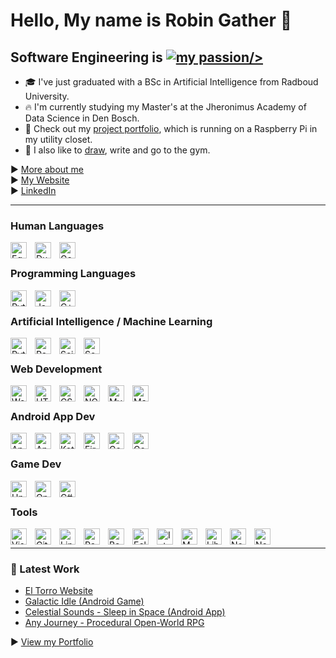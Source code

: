 # Hello, My name is Robin Gather 👀
<link rel="stylesheet" href="https://cdn.jsdelivr.net/gh/devicons/devicon@v2.15.1/devicon.min.css">

## Software Engineering is [![my passion/>]()](http://robingather.com/that-was-a-joke)

- 🎓 I've just graduated with a BSc in Artificial Intelligence from Radboud University.
- 🔥 I'm currently studying my Master's at the Jheronimus Academy of Data Science in Den Bosch.
- 🙌 Check out my [project portfolio](http://robingather.com/work-2), which is running on a Raspberry Pi in my utility closet.
- 🍑 I also like to [draw](http://art.robingather.com), write and go to the gym.

▶ [More about me](http://robingather.com/about)<br>
▶ [My Website](http://robingather.com)<br>
▶ [LinkedIn](https://linkedin.com/in/robingather)

---

### Human Languages

<img align="left" alt="Egnlish" width="26px" src="https://flagicons.lipis.dev/flags/4x3/gb.svg" style="padding-right:10px;" />
<img align="left" alt="Dutch" width="26px" src="https://flagicons.lipis.dev/flags/4x3/nl.svg" style="padding-right:10px;" />
<img align="left" alt="German" width="26px" src="https://flagicons.lipis.dev/flags/4x3/de.svg" style="padding-right:10px;" />

<br />

### Programming Languages

<img align="left" alt="Python" width="26px" src="https://cdn.jsdelivr.net/gh/devicons/devicon/icons/python/python-original.svg" style="padding-right:10px;" />
<img align="left" alt="Java" width="26px" src="https://cdn.jsdelivr.net/gh/devicons/devicon/icons/java/java-original.svg" style="padding-right:10px;" />
<img align="left" alt="C++" width="26px" src="https://cdn.jsdelivr.net/gh/devicons/devicon/icons/cplusplus/cplusplus-original.svg" style="padding-right:10px;" />

<br />

### Artificial Intelligence / Machine Learning

<img align="left" alt="Pytorch" width="26px" src="https://cdn.jsdelivr.net/gh/devicons/devicon/icons/pytorch/pytorch-original.svg" style="padding-right:10px;" />
<img align="left" alt="Pandas" width="26px" src="https://cdn.jsdelivr.net/gh/devicons/devicon/icons/pandas/pandas-original.svg" style="padding-right:10px;" />
<img align="left" alt="Scikit Learn" width="26px" src="https://seeklogo.com/images/S/scikit-learn-logo-8766D07E2E-seeklogo.com.png" style="padding-right:10px;" />
<img align="left" alt="Seaborn" width="26px" src="https://seeklogo.com/images/S/seaborn-logo-244EB2DEC5-seeklogo.com.png" style="padding-right:10px;" />

<br />

### Web Development
<img align="left" alt="Wordpress" width="26px" src="https://seeklogo.com/images/W/wordpress-icon-logo-45667D3313-seeklogo.com.png" style="padding-right:10px;" />
<img align="left" alt="HTML5" width="26px" src="https://cdn.jsdelivr.net/gh/devicons/devicon/icons/html5/html5-original.svg" style="padding-right:10px;" />
<img align="left" alt="CSS3" width="26px" src="https://cdn.jsdelivr.net/gh/devicons/devicon/icons/css3/css3-original.svg" style="padding-right:10px;" />
<img align="left" alt="NGINX" width="26px" src="https://cdn.jsdelivr.net/gh/devicons/devicon/icons/nginx/nginx-original.svg" style="padding-right:10px;" />
<img align="left" alt="MySQL" width="26px" src="https://cdn.jsdelivr.net/gh/devicons/devicon/icons/mysql/mysql-original.svg" style="padding-right:10px;" />
<img align="left" alt="Mailchimp" width="26px" src="https://seeklogo.com/images/M/mailchimp-logo-3E7CD3DDAA-seeklogo.com.png" style="padding-right:10px;" />

<br />

### Android App Dev
<img align="left" alt="Android" width="26px" src="https://cdn.jsdelivr.net/gh/devicons/devicon/icons/android/android-plain.svg" style="padding-right:10px;" />
<img align="left" alt="Android Studio" width="26px" src="https://seeklogo.com/images/A/android-studio-logo-1EE788C6EC-seeklogo.com.png" style="padding-right:10px;" />
<img align="left" alt="Kotlin" width="26px" src="https://cdn.jsdelivr.net/gh/devicons/devicon/icons/kotlin/kotlin-original.svg" style="padding-right:10px;" />
<img align="left" alt="Firebase" width="26px" src="https://cdn.jsdelivr.net/gh/devicons/devicon/icons/firebase/firebase-plain.svg" style="padding-right:10px;" />
<img align="left" alt="Google Play Console" width="26px" src="https://seeklogo.com/images/G/google-play-logo-C0F8C12322-seeklogo.com.png" style="padding-right:10px;" />
<img align="left" alt="Google Admob" width="26px" src="https://seeklogo.com/images/G/google-admob-logo-09A4DF4C15-seeklogo.com.png" style="padding-right:10px;" />

<br />

### Game Dev
<img align="left" alt="Unity" width="26px" src="https://cdn.jsdelivr.net/gh/devicons/devicon/icons/unity/unity-original.svg" style="padding-right:10px;" />
<img align="left" alt="OpenGL" width="26px" src="https://cdn.jsdelivr.net/gh/devicons/devicon/icons/opengl/opengl-original.svg" style="padding-right:10px;" />
<img align="left" alt="C#" width="26px" src="https://cdn.jsdelivr.net/gh/devicons/devicon/icons/csharp/csharp-original.svg" style="padding-right:10px;" />

<br />

### Tools
<img align="left" alt="Visual Studio Code" width="26px" src="https://cdn.jsdelivr.net/gh/devicons/devicon/icons/vscode/vscode-original.svg" style="padding-right:10px;" />
<img align="left" alt="Git" width="26px" src="https://cdn.jsdelivr.net/gh/devicons/devicon/icons/git/git-original.svg" style="padding-right:10px;" />
<img align="left" alt="Linux" width="26px" src="https://cdn.jsdelivr.net/gh/devicons/devicon/icons/linux/linux-original.svg" style="padding-right:10px;" />
<img align="left" alt="Raspberry Pi" width="26px" src="https://cdn.jsdelivr.net/gh/devicons/devicon/icons/raspberrypi/raspberrypi-original.svg" style="padding-right:10px;" />
<img align="left" alt="Bash" width="26px" src="https://cdn.jsdelivr.net/gh/devicons/devicon/icons/bash/bash-original.svg" style="padding-right:10px;" />
<img align="left" alt="Eclipse" width="26px" src="https://seeklogo.com/images/E/eclipse-logo-85FE4BEA34-seeklogo.com.png" style="padding-right:10px;" />
<img align="left" alt="IntelliJ IDEA" width="26px" src="https://seeklogo.com/images/I/intellij-idea-logo-F0395EF783-seeklogo.com.png" style="padding-right:10px;" />
<img align="left" alt="MATLAB" width="26px" src="https://cdn.jsdelivr.net/gh/devicons/devicon/icons/matlab/matlab-original.svg" style="padding-right:10px;" />
<img align="left" alt="LibreOffice" width="26px" src="https://seeklogo.com/images/L/libreoffice-logo-CBF29DE2BB-seeklogo.com.png" style="padding-right:10px;" />
<img align="left" alt="Notion" width="26px" src="https://seeklogo.com/images/N/notion-app-logo-009B1538E8-seeklogo.com.png" style="padding-right:10px;" />
<img align="left" alt="Notepad++" width="26px" src="https://seeklogo.com/images/N/notepad-logo-DEA8568756-seeklogo.com.png" style="padding-right:10px;" />

<br />

---

### 🌟 Latest Work

- [El Torro Website](http://www.robingather.com/work-2#block-eltorro)
- [Galactic Idle (Android Game)](http://www.robingather.com/work-2#block-galactic-idle)
- [Celestial Sounds - Sleep in Space (Android App)](http://www.robingather.com/work-2#celestial-sounds)
- [Any Journey - Procedural Open-World RPG](http://www.robingather.com/work-2#block-any-journey)

▶ [View my Portfolio](http://robingather.com/work-2)



